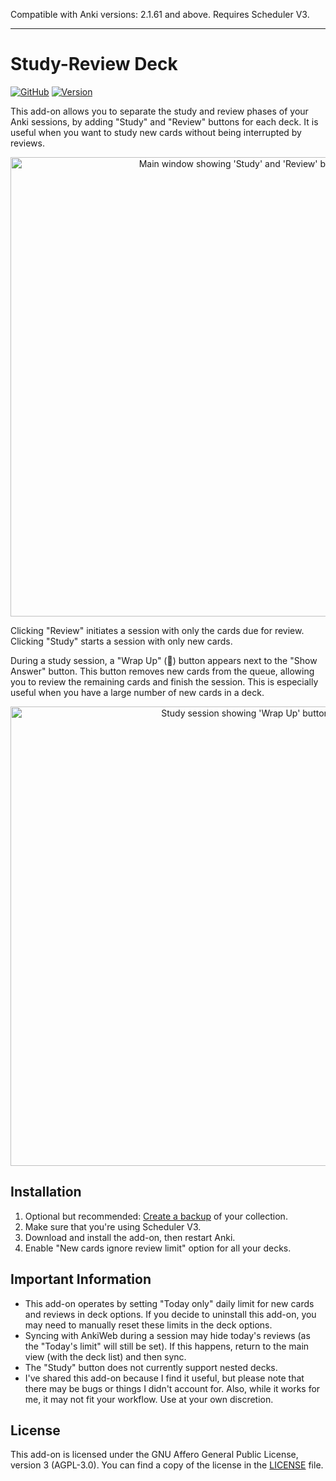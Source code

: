 Compatible with Anki versions: 2.1.61 and above. Requires Scheduler V3.

---

# Study-Review Deck

[![GitHub](https://img.shields.io/badge/GitHub-Repository-blue?logo=github)](https://github.com/toiglak/study-review-deck)
[![Version](https://img.shields.io/badge/version-0.2.0-blue.svg)](https://github.com/toiglak/study-review-deck/releases/tag/v0.2.0)


This add-on allows you to separate the study and review phases of your Anki sessions, by adding "Study" and "Review" buttons for each deck. It is useful when you want to study new cards without being interrupted by reviews.

<p align="center">
  <img width="735" alt="Main window showing 'Study' and 'Review' buttons" src="https://github.com/toiglak/study-review-deck-buttons/assets/37531387/10916f28-1c3a-4cda-80a2-caebb9b64867">
</p>

Clicking "Review" initiates a session with only the cards due for review. \
Clicking "Study" starts a session with only new cards.

During a study session, a "Wrap Up" (🏁) button appears next to the "Show Answer" button. This button removes new cards from the queue, allowing you to review the remaining cards and finish the session. This is especially useful when you have a large number of new cards in a deck.

<p align="center">
  <img width="735" alt="Study session showing 'Wrap Up' button" src="https://github.com/toiglak/study-review-deck-buttons/assets/37531387/628d7c0d-2bff-4a31-813a-8577bf0a34bf">  
</p>

## Installation

1. Optional but recommended: [Create a backup](https://docs.ankiweb.net/backups.html#manual-colpkg-backups) of your collection.
2. Make sure that you're using Scheduler V3.
3. Download and install the add-on, then restart Anki.
4. Enable "New cards ignore review limit" option for all your decks.

## Important Information

- This add-on operates by setting "Today only" daily limit for new cards and reviews in deck options. If you decide to uninstall this add-on, you may need to manually reset these limits in the deck options.
- Syncing with AnkiWeb during a session may hide today's reviews (as the "Today's limit" will still be set). If this happens, return to the main view (with the deck list) and then sync.
- The "Study" button does not currently support nested decks.
- I've shared this add-on because I find it useful, but please note that there may be bugs or things I didn't account for. Also, while it works for me, it may not fit your workflow. Use at your own discretion.

## License

This add-on is licensed under the GNU Affero General Public License, version 3 (AGPL-3.0). You can find a copy of the license in the [LICENSE](LICENSE) file.
